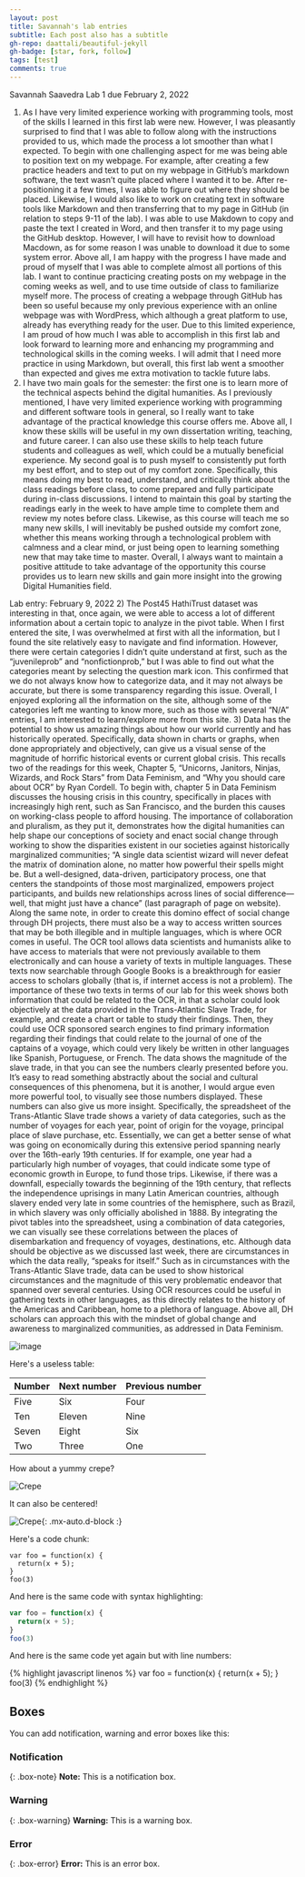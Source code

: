 ```yaml
---
layout: post
title: Savannah's lab entries 
subtitle: Each post also has a subtitle
gh-repo: daattali/beautiful-jekyll
gh-badge: [star, fork, follow]
tags: [test]
comments: true
---
```


Savannah Saavedra
Lab 1 due February 2, 2022 

1. As I have very limited experience working with programming tools, most of the skills I learned in this first lab were new. However, I was pleasantly surprised to find that I was able to follow along with the instructions provided to us, which made the process a lot smoother than what I expected. To begin with one challenging aspect for me was being able to position text on my webpage. For example, after creating a few practice headers and text to put on my webpage in GitHub’s markdown software, the text wasn’t quite placed where I wanted it to be. After re-positioning it a few times, I was able to figure out where they should be placed. Likewise, I would also like to work on creating text in software tools like Markdown and then transferring that to my page in GitHub (in relation to steps 9-11 of the lab). I was able to use Makdown to copy and paste the text I created in Word, and then transfer it to my page using the GitHub desktop. However, I will have to revisit how to download Macdown, as for some reason I was unable to download it due to some system error. Above all, I am happy with the progress I have made and proud of myself that I was able to complete almost all portions of this lab. I want to continue practicing creating posts on my webpage in the coming weeks as well, and to use time outside of class to familiarize myself more. The process of creating a webpage through GitHub has been so useful because my only previous experience with an online webpage was with WordPress, which although a great platform to use, already has everything ready for the user. Due to this limited experience, I am proud of how much I was able to accomplish in this first lab and look forward to learning more and enhancing my programming and technological skills in the coming weeks. I will admit that I need more practice in using Markdown, but overall, this first lab went a smoother than expected and gives me extra motivation to tackle future labs. 
2. I have two main goals for the semester: the first one is to learn more of the technical aspects behind the digital humanities. 
As I previously mentioned, I have very limited experience working with programming and different software tools in general, so I really want to take advantage of the practical knowledge this course offers me. 
Above all, I know these skills will be useful in my own dissertation writing, teaching, and future career. I can also use these skills to help teach future students and colleagues as well, 
which could be a mutually beneficial experience. My second goal is to push myself to consistently put forth my best effort, and to step out of my comfort zone. Specifically, 
this means doing my best to read, understand, and critically think about the class readings before class, to come prepared and fully participate during in-class discussions. I intend to maintain this goal by starting the readings early in the week to have ample time to complete them and review my notes before class. Likewise, as this course will teach me so many new skills, I will inevitably be pushed outside my comfort zone, whether this means working through a technological problem with calmness and a clear mind, or just being open to learning something new that may take time to master. Overall, I always want to maintain a positive attitude to take advantage of the opportunity this course provides us to learn new skills and gain more insight into the growing Digital Humanities field. 

Lab entry: February 9, 2022
2) The Post45 HathiTrust dataset was interesting in that, once again, we were able to access a lot of different information about a certain topic to analyze in the pivot table. When I first entered the site, I was overwhelmed at first with all the information, but I found the site relatively easy to navigate and find information. However, there were certain categories I didn’t quite understand at first, such as the “juvenileprob” and “nonfictionprob,” but I was able to find out what the categories meant by selecting the question mark icon. This confirmed that we do not always know how to categorize data, and it may not always be accurate, but there is some transparency regarding this issue. Overall, I enjoyed exploring all the information on the site, although some of the categories left me wanting to know more, such as those with several “N/A” entries, I am interested to learn/explore more from this site. 
3) Data has the potential to show us amazing things about how our world currently and has historically operated. Specifically, data shown in charts or graphs, when done appropriately and objectively, can give us a visual sense of the magnitude of horrific historical events or current global crisis. This recalls two of the readings for this week, Chapter 5, “Unicorns, Janitors, Ninjas, Wizards, and Rock Stars” from Data Feminism, and “Why you should care about OCR” by Ryan Cordell. To begin with, chapter 5 in Data Feminism discusses the housing crisis in this country, specifically in places with increasingly high rent, such as San Francisco, and the burden this causes on working-class people to afford housing. The importance of collaboration and pluralism, as they put it, demonstrates how the digital humanities can help shape our conceptions of society and enact social change through working to show the disparities existent in our societies against historically marginalized communities; “A single data scientist wizard will never defeat the matrix of domination alone, no matter how powerful their spells might be. But a well-designed, data-driven, participatory process, one that centers the standpoints of those most marginalized, empowers project participants, and builds new relationships across lines of social difference—well, that might just have a chance” (last paragraph of page on website). Along the same note, in order to create this domino effect of social change through DH projects, there must also be a way to access written sources that may be both illegible and in multiple languages, which is where OCR comes in useful. 
The OCR tool allows data scientists and humanists alike to have access to materials that were not previously available to them electronically and can house a variety of texts in multiple languages. These texts now searchable through Google Books is a breakthrough for easier access to scholars globally (that is, if internet access is not a problem). The importance of these two texts in terms of our lab for this week shows both information that could be related to the OCR, in that a scholar could look objectively at the data provided in the Trans-Atlantic Slave Trade, for example, and create a chart or table to study their findings. Then, they could use OCR sponsored search engines to find primary information regarding their findings that could relate to the journal of one of the captains of a voyage, which could very likely be written in other languages like Spanish, Portuguese, or French. The data shows the magnitude of the slave trade, in that you can see the numbers clearly presented before you. It’s easy to read something abstractly about the social and cultural consequences of this phenomena, but it is another, I would argue even more powerful tool, to visually see those numbers displayed. These numbers can also give us more insight. 
Specifically, the spreadsheet of the Trans-Atlantic Slave trade shows a variety of data categories, such as the number of voyages for each year, point of origin for the voyage, principal place of slave purchase, etc. Essentially, we can get a better sense of what was going on economically during this extensive period spanning nearly over the 16th-early 19th centuries. If for example, one year had a particularly high number of voyages, that could indicate some type of economic growth in Europe, to fund those trips. Likewise, if there was a downfall, especially towards the beginning of the 19th century, that reflects the independence uprisings in many Latin American countries, although slavery ended very late in some countries of the hemisphere, such as Brazil, in which slavery was only officially abolished in 1888. By integrating the pivot tables into the spreadsheet, using a combination of data categories, we can visually see these correlations between the places of disembarkation and frequency of voyages, destinations, etc. 
Although data should be objective as we discussed last week, there are circumstances in which the data really, “speaks for itself.” Such as in circumstances with the Trans-Atlantic Slave trade, data can be used to show historical circumstances and the magnitude of this very problematic endeavor that spanned over several centuries. Using OCR resources could be useful in gathering texts in other languages, as this directly relates to the history of the Americas and Caribbean, home to a plethora of language. Above all, DH scholars can approach this with the mindset of global change and awareness to marginalized communities, as addressed in Data Feminism. 



![image](https://user-images.githubusercontent.com/98485804/153268379-bc249c15-7533-4daf-a053-b7dd966db49a.png)



Here's a useless table:

| Number | Next number | Previous number |
| :------ |:--- | :--- |
| Five | Six | Four |
| Ten | Eleven | Nine |
| Seven | Eight | Six |
| Two | Three | One |


How about a yummy crepe?

![Crepe](https://s3-media3.fl.yelpcdn.com/bphoto/cQ1Yoa75m2yUFFbY2xwuqw/348s.jpg)

It can also be centered!

![Crepe](https://s3-media3.fl.yelpcdn.com/bphoto/cQ1Yoa75m2yUFFbY2xwuqw/348s.jpg){: .mx-auto.d-block :}

Here's a code chunk:

~~~
var foo = function(x) {
  return(x + 5);
}
foo(3)
~~~

And here is the same code with syntax highlighting:

```javascript
var foo = function(x) {
  return(x + 5);
}
foo(3)
```

And here is the same code yet again but with line numbers:

{% highlight javascript linenos %}
var foo = function(x) {
  return(x + 5);
}
foo(3)
{% endhighlight %}

## Boxes
You can add notification, warning and error boxes like this:

### Notification

{: .box-note}
**Note:** This is a notification box.

### Warning

{: .box-warning}
**Warning:** This is a warning box.

### Error

{: .box-error}
**Error:** This is an error box.
